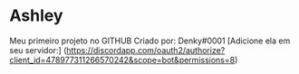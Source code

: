 # Ashley
Meu primeiro projeto no GITHUB
Criado por: Denky#0001
[Adicione ela em seu servidor:] (https://discordapp.com/oauth2/authorize?client_id=478977311266570242&scope=bot&permissions=8)

